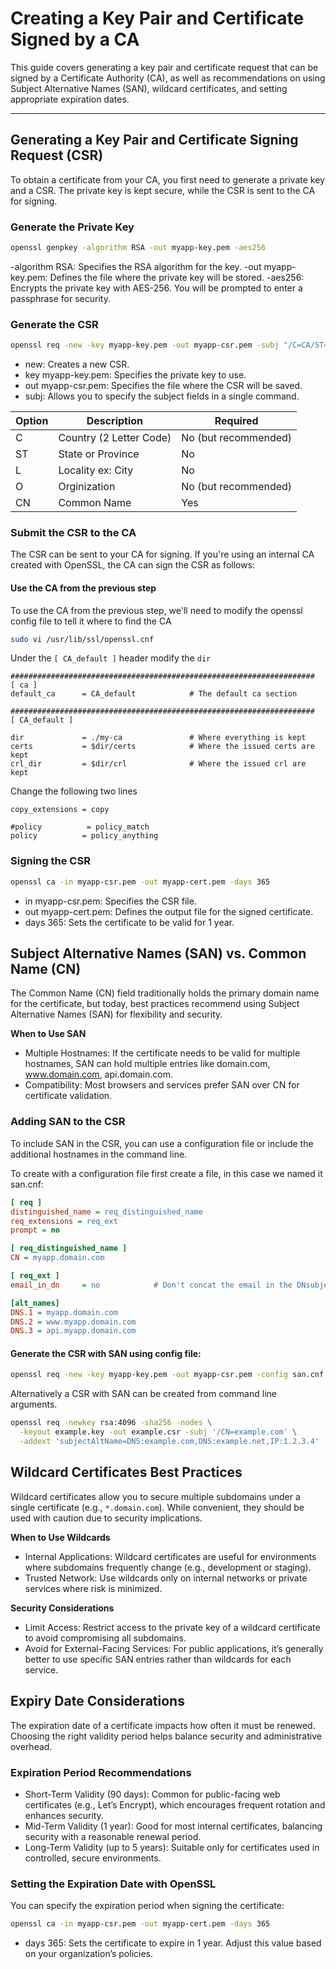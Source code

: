 # Creating a Key Pair and Certificate Signed by a CA

This guide covers generating a key pair and certificate request that can be signed by a Certificate Authority (CA), as well as recommendations on using Subject Alternative Names (SAN), wildcard certificates, and setting appropriate expiration dates.

---

## Generating a Key Pair and Certificate Signing Request (CSR)

To obtain a certificate from your CA, you first need to generate a private key and a CSR. The private key is kept secure, while the CSR is sent to the CA for signing.

### Generate the Private Key

```bash
openssl genpkey -algorithm RSA -out myapp-key.pem -aes256
```

-algorithm RSA: Specifies the RSA algorithm for the key.
-out myapp-key.pem: Defines the file where the private key will be stored.
-aes256: Encrypts the private key with AES-256. You will be prompted to enter a passphrase for security.

### Generate the CSR

```bash
openssl req -new -key myapp-key.pem -out myapp-csr.pem -subj "/C=CA/ST=Ontario/L=Kanata/O=Company/OU=Department/CN=myapp.domain.com"
```

- new: Creates a new CSR.
- key myapp-key.pem: Specifies the private key to use.
- out myapp-csr.pem: Specifies the file where the CSR will be saved.
- subj: Allows you to specify the subject fields in a single command.

|Option|Description              |Required              |
|------|-------------------------|----------------------|
| C    | Country (2 Letter Code) | No (but recommended) |
| ST   | State or Province       | No                   |
| L    | Locality ex: City       | No                   |
| O    | Orginization            | No (but recommended) |
| CN   | Common Name             | Yes                  |

### Submit the CSR to the CA

The CSR can be sent to your CA for signing. If you're using an internal CA created with OpenSSL, the CA can sign the CSR as follows:

#### Use the CA from the previous step

To use the CA from the previous step, we'll need to modify the openssl config file to tell it where to find the CA
```bash
sudo vi /usr/lib/ssl/openssl.cnf
```

Under the `[ CA_default ]` header modify the `dir`

```
####################################################################
[ ca ]
default_ca      = CA_default            # The default ca section

####################################################################
[ CA_default ]

dir             = ./my-ca               # Where everything is kept
certs           = $dir/certs            # Where the issued certs are kept
crl_dir         = $dir/crl              # Where the issued crl are kept
```

Change the following two lines
```
copy_extensions = copy
```

```
#policy          = policy_match
policy          = policy_anything
```

### Signing the CSR

```bash
openssl ca -in myapp-csr.pem -out myapp-cert.pem -days 365
```

- in myapp-csr.pem: Specifies the CSR file.
- out myapp-cert.pem: Defines the output file for the signed certificate.
- days 365: Sets the certificate to be valid for 1 year.

## Subject Alternative Names (SAN) vs. Common Name (CN)

The Common Name (CN) field traditionally holds the primary domain name for the certificate, but today, best practices recommend using Subject Alternative Names (SAN) for flexibility and security.

**When to Use SAN**
- Multiple Hostnames: If the certificate needs to be valid for multiple hostnames, SAN can hold multiple entries like domain.com, www.domain.com, api.domain.com.
- Compatibility: Most browsers and services prefer SAN over CN for certificate validation.

### Adding SAN to the CSR

To include SAN in the CSR, you can use a configuration file or include the additional hostnames in the command line. 

To create with a configuration file first create a file, in this case we named it san.cnf:

```ini
[ req ]
distinguished_name = req_distinguished_name
req_extensions = req_ext
prompt = no

[ req_distinguished_name ]
CN = myapp.domain.com

[ req_ext ]
email_in_dn     = no            # Don't concat the email in the DNsubjectAltName = @alt_names

[alt_names]
DNS.1 = myapp.domain.com
DNS.2 = www.myapp.domain.com
DNS.3 = api.myapp.domain.com
```

#### Generate the CSR with SAN using config file:

```bash
openssl req -new -key myapp-key.pem -out myapp-csr.pem -config san.cnf
```

Alternatively a CSR with SAN can be created from command line arguments. 

```bash
openssl req -newkey rsa:4096 -sha256 -nodes \
  -keyout example.key -out example.csr -subj '/CN=example.com' \
  -addext 'subjectAltName=DNS:example.com,DNS:example.net,IP:1.2.3.4'
```

## Wildcard Certificates Best Practices

Wildcard certificates allow you to secure multiple subdomains under a single certificate (e.g., `*.domain.com`). While convenient, they should be used with caution due to security implications.

**When to Use Wildcards**
- Internal Applications: Wildcard certificates are useful for environments where subdomains frequently change (e.g., development or staging).
- Trusted Network: Use wildcards only on internal networks or private services where risk is minimized.

**Security Considerations**
- Limit Access: Restrict access to the private key of a wildcard certificate to avoid compromising all subdomains.
- Avoid for External-Facing Services: For public applications, it’s generally better to use specific SAN entries rather than wildcards for each service.

## Expiry Date Considerations

The expiration date of a certificate impacts how often it must be renewed. Choosing the right validity period helps balance security and administrative overhead.

### Expiration Period Recommendations
- Short-Term Validity (90 days): Common for public-facing web certificates (e.g., Let’s Encrypt), which encourages frequent rotation and enhances security.
- Mid-Term Validity (1 year): Good for most internal certificates, balancing security with a reasonable renewal period.
- Long-Term Validity (up to 5 years): Suitable only for certificates used in controlled, secure environments.

### Setting the Expiration Date with OpenSSL

You can specify the expiration period when signing the certificate:

```bash
openssl ca -in myapp-csr.pem -out myapp-cert.pem -days 365
```

- days 365: Sets the certificate to expire in 1 year. Adjust this value based on your organization’s policies.
